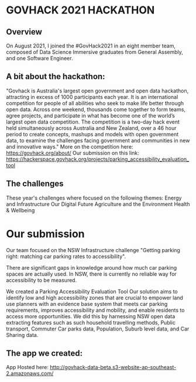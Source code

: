 # GOVHACK 2021 HACKATHON 

## Overview

On August 2021, I joined the #GovHack2021 in an eight member team, composed of Data Science Immersive graduates from General Assembly, and one Software Engineer.

## A bit about the hackathon:
"Govhack is Australia's largest open government and open data hackathon, attracting in excess of 1000 participants each year. It is an international competition for people of all abilities who seek to make life better through open data. Across one weekend, thousands come together to form teams, agree projects, and participate in what has become one of the world’s largest open data competition. The competition is a two-day hack event held simultaneously across Australia and New Zealand, over a 46 hour period to create concepts, mashups and models with open government data, to examine the challenges facing government and communities in new and innovative ways."
More on the competition here: https://govhack.org/about/
Our submission on this link: https://hackerspace.govhack.org/projects/parking_accessibility_evaluation_tool

## The challenges
These year's challenges where focused on the following themes:
Energy and Infrastructure
Our Digital Future
Agriculture and the Environment
Health & Wellbeing

# Our submission
Our team focused on the NSW Infrastructure challenge "Getting parking right: matching car parking rates to accessibility".

There are significant gaps in knowledge around how much car parking spaces are actually used. In NSW, there is currently no reliable way for accessibility to be measured.

We created a Parking Accessibility Evaluation Tool Our solution aims to identify low and high accessibility zones that are crucial to empower land use planners with an evidence base system that meets car parking requirements, improves accessibility and mobility, and enable residents to access more opportunities. We did this by harnessing NSW open data extracting features such as such household travelling methods, Public transport, Commuter Car parks data, Population, Suburb level data, and Car Sharing data. 


## The app we created:

App Hosted here: http://govhack-data-beta.s3-website-ap-southeast-2.amazonaws.com/



